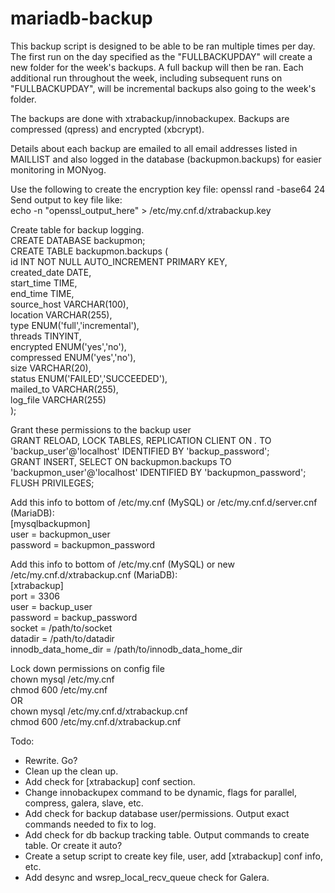 # mariadb-backup

This backup script is designed to be able to be ran multiple times per day. The first run on the day specified as the "FULLBACKUPDAY" will create a new folder for the week's backups. A full backup will then be ran. Each additional run throughout the week, including subsequent runs on "FULLBACKUPDAY", will be incremental backups also going to the week's folder. 

The backups are done with xtrabackup/innobackupex. Backups are compressed (qpress) and encrypted (xbcrypt). 

Details about each backup are emailed to all email addresses listed in MAILLIST and also logged in the database (backupmon.backups) for easier monitoring in MONyog. 

Use the following to create the encryption key file: 
openssl rand -base64 24 <br />
Send output to key file like: <br />
echo -n "openssl_output_here" > /etc/my.cnf.d/xtrabackup.key <br />

Create table for backup logging.  <br />
CREATE DATABASE backupmon; <br />
CREATE TABLE backupmon.backups ( <br />
	id INT NOT NULL AUTO_INCREMENT PRIMARY KEY, <br />
	created_date DATE, <br />
	start_time TIME, <br />
	end_time TIME, <br />
	source_host VARCHAR(100), <br />
	location VARCHAR(255), <br />
	type ENUM('full','incremental'), <br />
	threads TINYINT, <br />
	encrypted ENUM('yes','no'), <br />
	compressed ENUM('yes','no'), <br />
	size VARCHAR(20), <br />
	status ENUM('FAILED','SUCCEEDED'), <br />
	mailed_to VARCHAR(255), <br />
	log_file VARCHAR(255) <br />
	); <br />

Grant these permissions to the backup user  <br />
GRANT RELOAD, LOCK TABLES, REPLICATION CLIENT ON *.* TO 'backup_user'@'localhost' IDENTIFIED BY 'backup_password'; <br />
GRANT INSERT, SELECT ON backupmon.backups TO 'backupmon_user'@'localhost' IDENTIFIED BY 'backupmon_password'; <br />
FLUSH PRIVILEGES; <br />

Add this info to bottom of /etc/my.cnf (MySQL) or /etc/my.cnf.d/server.cnf (MariaDB):  <br />
[mysqlbackupmon]  <br />
user = backupmon_user <br />
password = backupmon_password  <br />

Add this info to bottom of /etc/my.cnf (MySQL) or new /etc/my.cnf.d/xtrabackup.cnf (MariaDB): <br />
[xtrabackup]  <br />
port = 3306  <br />
user = backup_user <br />
password = backup_password  <br />
socket = /path/to/socket <br />
datadir = /path/to/datadir  <br />
innodb_data_home_dir = /path/to/innodb_data_home_dir <br />

Lock down permissions on config file  <br />
chown mysql /etc/my.cnf <br />
chmod 600 /etc/my.cnf <br />
OR <br />
chown mysql /etc/my.cnf.d/xtrabackup.cnf <br />
chmod 600 /etc/my.cnf.d/xtrabackup.cnf <br />


Todo: 
- Rewrite. Go?
- Clean up the clean up.
- Add check for [xtrabackup] conf section.
- Change innobackupex command to be dynamic, flags for parallel, compress, galera, slave, etc.
- Add check for backup database user/permissions. Output exact commands needed to fix to log. 
- Add check for db backup tracking table. Output commands to create table. Or create it auto?
- Create a setup script to create key file, user, add [xtrabackup] conf info, etc. 
- Add desync and wsrep_local_recv_queue check for Galera. 

